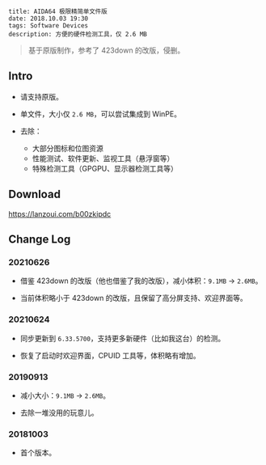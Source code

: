 ```
title: AIDA64 极限精简单文件版
date: 2018.10.03 19:30
tags: Software Devices
description: 方便的硬件检测工具，仅 2.6 MB
```

> 基于原版制作，参考了 423down 的改版，侵删。

## Intro

- 请支持原版。

- 单文件，大小仅 `2.6 MB`，可以尝试集成到 WinPE。

- 去除：
  - 大部分图标和位图资源
  - 性能测试、软件更新、监视工具（悬浮窗等）
  - 特殊检测工具（GPGPU、显示器检测工具等）

## Download

<https://lanzoui.com/b00zkipdc>

## Change Log

### 20210626

- 借鉴 423down 的改版（他也借鉴了我的改版），减小体积：`9.1MB` -> `2.6MB`。

- 当前体积略小于 423down 的改版，且保留了高分屏支持、欢迎界面等。

### 20210624

- 同步更新到 `6.33.5700`，支持更多新硬件（比如我这台）的检测。

- 恢复了启动时欢迎界面，CPUID 工具等，体积略有增加。

### 20190913

- 减小大小：`9.1MB` -> `2.6MB`。

- 去除一堆没用的玩意儿。

### 20181003

- 首个版本。
